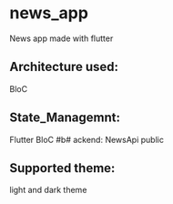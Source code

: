 # news_app
News app made with flutter
## Architecture used: 
BloC
## State_Managemnt: 
Flutter BloC
#b# ackend: 
NewsApi public
## Supported theme: 
light and dark theme 

